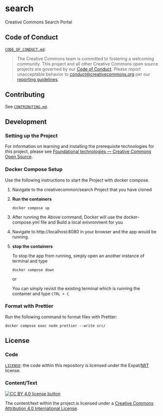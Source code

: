 # search

Creative Commons Search Portal


## Code of Conduct

[`CODE_OF_CONDUCT.md`](CODE_OF_CONDUCT.md):

> The Creative Commons team is committed to fostering a welcoming community.
> This project and all other Creative Commons open source projects are governed
> by our [Code of Conduct][code_of_conduct]. Please report unacceptable
> behavior to [conduct@creativecommons.org](mailto:conduct@creativecommons.org)
> per our [reporting guidelines][reporting_guide].

[code_of_conduct]: https://opensource.creativecommons.org/community/code-of-conduct/
[reporting_guide]: https://opensource.creativecommons.org/community/code-of-conduct/enforcement/


## Contributing

See [`CONTRIBUTING.md`](CONTRIBUTING.md).


## Development


### Setting up the Project

For information on learning and installing the prerequisite technologies for this project, please see [Foundational technologies — Creative Commons Open Source][found-tech].

[found-tech]: https://opensource.creativecommons.org/contributing-code/foundational-tech/

### Docker Compose Setup

Use the following instructions to start the Project with docker compose.

1. Navigate to the creativecommon/search Project that you have cloned
2. **Run the containers**

   ```shell
   docker compose up
   ```

3. After running the Above command, Docker will use the docker-compose.yml file
   and Build a local enivronment for you
4. Navigate to http://localhost:8080 in your browser and the app would be
   running.
5. **stop the containers**

   To stop the app from running, simply open an another instance of terminal
   and type

   ```shell
   docker compose down
   ```

   or

   You can simply revisit the existing terminal which is running the container
   and type `CTRL + C`


### Format with Prettier
Run the following command to format files with Prettier:
```shell
docker compose exec node prettier --write src/
```


## License


### Code

[`LICENSE`](LICENSE): the code within this repository is licensed under the
Expat/[MIT][mit] license.

[mit]: http://www.opensource.org/licenses/MIT "The MIT License | Open Source Initiative"


### Content/Text

[![CC BY 4.0 license button][cc-by-png]][cc-by]

The content/text within the project is licensed under a [Creative Commons
Attribution 4.0 International License][cc-by].

[cc-by-png]: https://licensebuttons.net/l/by/4.0/88x31.png#floatleft "CC BY 4.0 license button"
[cc-by]: https://creativecommons.org/licenses/by/4.0/ "Creative Commons Attribution 4.0 International License"
